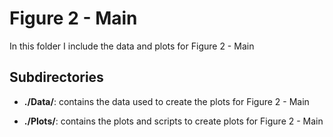 # Figure 2 - Main

In this folder I include the data and plots for Figure 2 - Main

## Subdirectories

+ **./Data/**: contains the data used to create the plots for Figure 2 - Main

+ **./Plots/**: contains the plots and scripts to create plots for Figure 2 - Main 
